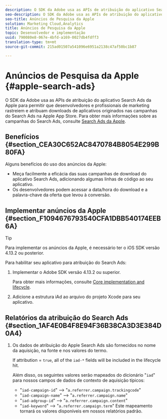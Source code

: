 ```yaml
---
description: O SDK da Adobe usa as APIs de atribuição do aplicativo Search Ads da Apple para permitir que desenvolvedores e profissionais de marketing rastreiem e atribuam downloads de aplicativos originados nas campanhas do Search Ads na Apple App Store.
seo-description: O SDK da Adobe usa as APIs de atribuição do aplicativo Search Ads da Apple para permitir que desenvolvedores e profissionais de marketing rastreiem e atribuam downloads de aplicativos originados nas campanhas do Search Ads na Apple App Store.
seo-title: Anúncios de Pesquisa da Apple
solution: Marketing Cloud,Analytics
title: Anúncios de Pesquisa da Apple
topic: Desenvolvedor e implementação
uuid: 790080e8-067e-4bfd-a169-0027db4fdff3
translation-type: tm+mt
source-git-commit: 215ad01507a541096e6951a2138c47af50bc1b87

---
```



# Anúncios de Pesquisa da Apple {#apple-search-ads}

O SDK da Adobe usa as APIs de atribuição do aplicativo Search Ads da Apple para permitir que desenvolvedores e profissionais de marketing rastreiem e atribuam downloads de aplicativos originados nas campanhas do Search Ads na Apple App Store. Para obter mais informações sobre as campanhas do Search Ads, consulte [Search Ads da Apple](https://searchads.apple.com).

## Benefícios {#section_CEA30C652AC8470784B8054E299B80FA}

Alguns benefícios do uso dos anúncios da Apple:

* Meça facilmente a eficácia das suas campanhas de download do aplicativo Search Ads, adicionando algumas linhas de código ao seu aplicativo.
* Os desenvolvedores podem acessar a data/hora do download e a palavra-chave da oferta que levou à conversão.

## Implementar anúncios da Apple {#section_F1094676793540CFA1DBB540174EEB6A}

>[!TIP]
>
>Para implementar os anúncios da Apple, é necessário ter o iOS SDK versão 4.13.2 ou posterior.

Para habilitar seu aplicativo para atribuição do Search Ads:

1. Implementar o Adobe SDK versão 4.13.2 ou superior.

   Para obter mais informações, consulte [Core implementation and lifecycle](/help/ios/getting-started/dev-qs.md).

1. Adicione a estrutura iAd ao arquivo do projeto Xcode para seu aplicativo.

## Relatórios da atribuição do Search Ads {#section_1AF4E0B4F8E94F36B38CA3D3E384D0A4}

1. Os dados de atribuição do Apple Search Ads são fornecidos no nome da aquisição, na fonte e nos valores do termo.

   If attribution = `true`, all of the `iad-*` fields will be included in the lifecycle hit.

   Além disso, os seguintes valores serão mapeados do dicionário "`iad`" para nossos campos de dados de contexto de aquisição típicos:

   * "`iad-campaign-id`" --&gt; "`a.referrer.campaign.trackingcode`"
   * "`iad-campaign-name`" --&gt; "`a.referrer.campaign.name`"
   * "`iad-adgroup-id`" --&gt; "`a.referrer.campaign.content`"
   * "`iad-keyword`" --&gt; "`a.referrer.campaign.term`"
   Este mapeamento tornará os valores disponíveis em nossos relatórios padrão.

